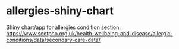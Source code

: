 # allergies-shiny-chart
Shiny chart/app for allergies condition section: https://www.scotpho.org.uk/health-wellbeing-and-disease/allergic-conditions/data/secondary-care-data/ 
